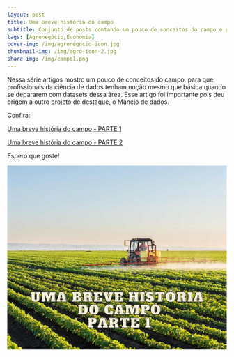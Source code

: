 ```yaml
---
layout: post
title: Uma breve história do campo
subtitle: Conjunto de posts contando um pouco de conceitos do campo e princípios da economia do setor.
tags: [Agronegócio,Economia]
cover-img: /img/agronegocio-icon.jpg
thumbnail-img: /img/agro-icon-2.jpg
share-img: /img/campo1.png
---
```


Nessa série artigos mostro um pouco de conceitos do campo, para que profissionais da ciência de dados tenham noção mesmo que básica quando se depararem com datasets dessa área.
Esse artigo foi importante pois deu origem a outro projeto de destaque, o Manejo de dados.

Confira: 

[Uma breve história do campo - PARTE 1](https://medium.com/@matheusduzzi/uma-breve-hist%C3%B3ria-do-campo-parte-1-b56c2fa7155)

[Uma breve história do campo - PARTE 2](https://medium.com/@matheusduzzi/uma-breve-hist%C3%B3ria-do-campo-parte-2-dafc6539c95d)

Espero que goste!



<img src="/img/campo1.png" alt="Campo" align="center"/>



